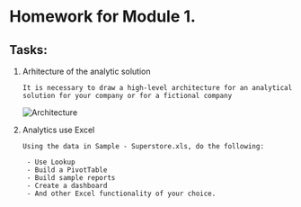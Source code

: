 # Homework for Module 1.


## Tasks:
1. Arhitecture of the analytic solution
   
   ```
   It is necessary to draw a high-level architecture for an analytical solution for your company or for a fictional company
   ```

   ![Architecture](Architecture%20for%20an%20analytical%20solution.drawio)

2. Analytics use Excel
   
   ```
   Using the data in Sample - Superstore.xls, do the following:

    - Use Lookup
    - Build a PivotTable
    - Build sample reports
    - Create a dashboard
    - And other Excel functionality of your choice.
   ```
